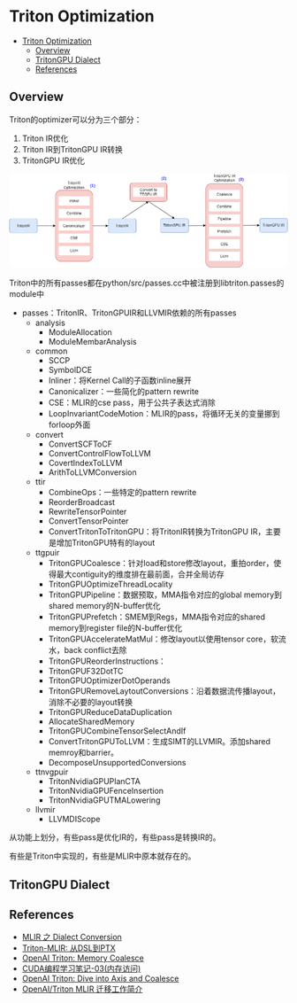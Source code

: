# Triton Optimization

- [Triton Optimization](#triton-optimization)
  - [Overview](#overview)
  - [TritonGPU Dialect](#tritongpu-dialect)
  - [References](#references)

## Overview

Triton的optimizer可以分为三个部分：

1. Triton IR优化
2. Triton IR到TritonGPU IR转换
3. TritonGPU IR优化

![triton optimizer workflow](../.images/triton%20optimizer%20workflow.png)

Triton中的所有passes都在python/src/passes.cc中被注册到libtriton.passes的module中

- passes：TritonIR、TritonGPUIR和LLVMIR依赖的所有passes
  - analysis
    - ModuleAllocation
    - ModuleMembarAnalysis
  - common
    - SCCP
    - SymbolDCE
    - Inliner：将Kernel Call的子函数inline展开
    - Canonicalizer：一些简化的pattern rewrite
    - CSE：MLIR的cse pass，用于公共子表达式消除
    - LoopInvariantCodeMotion：MLIR的pass，将循环无关的变量挪到forloop外面
  - convert
    - ConvertSCFToCF
    - ConvertControlFlowToLLVM
    - CovertIndexToLLVM
    - ArithToLLVMConversion
  - ttir
    - CombineOps：一些特定的pattern rewrite
    - ReorderBroadcast
    - RewriteTensorPointer
    - ConvertTensorPointer
    - ConvertTritonToTritonGPU：将TritonIR转换为TritonGPU IR，主要是增加TritonGPU特有的layout
  - ttgpuir
    - TritonGPUCoalesce：针对load和store修改layout，重拍order，使得最大contiguity的维度排在最前面，合并全局访存
    - TritonGPUOptimizeThreadLocality
    - TritonGPUPipeline：数据预取，MMA指令对应的global memory到shared memory的N-buffer优化
    - TritonGPUPrefetch：SMEM到Regs，MMA指令对应的shared memory到register file的N-buffer优化
    - TritonGPUAccelerateMatMul：修改layout以使用tensor core，软流水，back conflict去除
    - TritonGPUReorderInstructions：
    - TritonGPUF32DotTC
    - TritonGPUOptimizerDotOperands
    - TritonGPURemoveLaytoutConversions：沿着数据流传播layout，消除不必要的layout转换
    - TritonGPUReduceDataDuplication
    - AllocateSharedMemory
    - TritonGPUCombineTensorSelectAndIf
    - ConvertTritonGPUToLLVM：生成SIMT的LLVMIR。添加shared memroy和barrier。
    - DecomposeUnsupportedConversions
  - ttnvgpuir
    - TritonNvidiaGPUPlanCTA
    - TritonNvidiaGPUFenceInsertion
    - TritonNvidiaGPUTMALowering
  - llvmir
    - LLVMDIScope

从功能上划分，有些pass是优化IR的，有些pass是转换IR的。

有些是Triton中实现的，有些是MLIR中原本就存在的。

## TritonGPU Dialect




## References

- [MLIR 之 Dialect Conversion](https://tpumlir.org/zh-cn/2022/11/18/mlir-zhi-dialect-conversion.html)
- [Triton-MLIR: 从DSL到PTX](https://zhuanlan.zhihu.com/p/671434808)
- [OpenAI Triton: Memory Coalesce](https://zhuanlan.zhihu.com/p/670141785)
- [CUDA编程学习笔记-03(内存访问)](https://zhuanlan.zhihu.com/p/632244210)
- [OpenAI Triton: Dive into Axis and Coalesce](https://zhuanlan.zhihu.com/p/687394750)
- [OpenAI/Triton MLIR 迁移工作简介](https://superjomn.github.io/posts/triton-mlir-publish/)